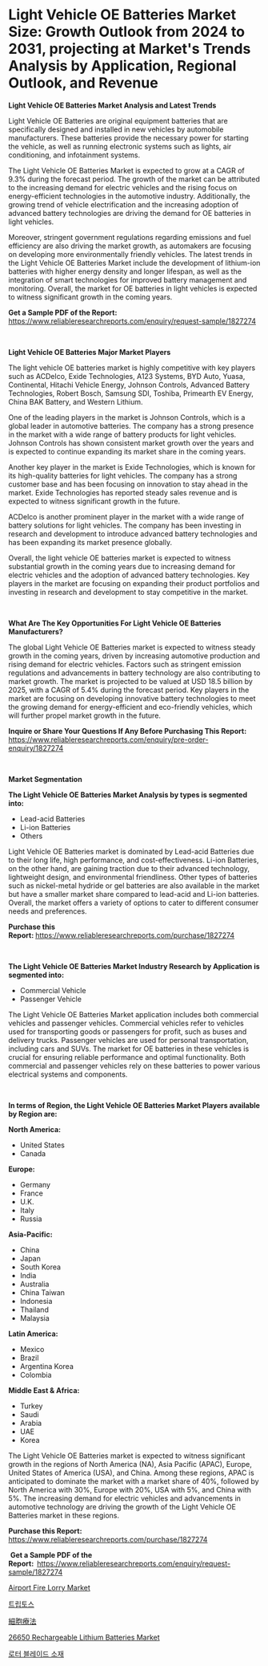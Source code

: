 <p><h1>Light Vehicle OE Batteries Market Size: Growth Outlook from 2024 to 2031, projecting at Market's Trends Analysis by Application, Regional Outlook, and Revenue</h1></p><p><strong>Light Vehicle OE Batteries Market Analysis and Latest Trends</strong></p>
<p><p>Light Vehicle OE Batteries are original equipment batteries that are specifically designed and installed in new vehicles by automobile manufacturers. These batteries provide the necessary power for starting the vehicle, as well as running electronic systems such as lights, air conditioning, and infotainment systems.</p><p>The Light Vehicle OE Batteries Market is expected to grow at a CAGR of 9.3% during the forecast period. The growth of the market can be attributed to the increasing demand for electric vehicles and the rising focus on energy-efficient technologies in the automotive industry. Additionally, the growing trend of vehicle electrification and the increasing adoption of advanced battery technologies are driving the demand for OE batteries in light vehicles.</p><p>Moreover, stringent government regulations regarding emissions and fuel efficiency are also driving the market growth, as automakers are focusing on developing more environmentally friendly vehicles. The latest trends in the Light Vehicle OE Batteries Market include the development of lithium-ion batteries with higher energy density and longer lifespan, as well as the integration of smart technologies for improved battery management and monitoring. Overall, the market for OE batteries in light vehicles is expected to witness significant growth in the coming years.</p></p>
<p><strong>Get a Sample PDF of the Report:&nbsp;</strong> <a href="https://www.reliableresearchreports.com/enquiry/request-sample/1827274">https://www.reliableresearchreports.com/enquiry/request-sample/1827274</a></p>
<p>&nbsp;</p>
<p><strong>Light Vehicle OE Batteries Major Market Players</strong></p>
<p><p>The light vehicle OE batteries market is highly competitive with key players such as ACDelco, Exide Technologies, A123 Systems, BYD Auto, Yuasa, Continental, Hitachi Vehicle Energy, Johnson Controls, Advanced Battery Technologies, Robert Bosch, Samsung SDI, Toshiba, Primearth EV Energy, China BAK Battery, and Western Lithium.</p><p>One of the leading players in the market is Johnson Controls, which is a global leader in automotive batteries. The company has a strong presence in the market with a wide range of battery products for light vehicles. Johnson Controls has shown consistent market growth over the years and is expected to continue expanding its market share in the coming years.</p><p>Another key player in the market is Exide Technologies, which is known for its high-quality batteries for light vehicles. The company has a strong customer base and has been focusing on innovation to stay ahead in the market. Exide Technologies has reported steady sales revenue and is expected to witness significant growth in the future.</p><p>ACDelco is another prominent player in the market with a wide range of battery solutions for light vehicles. The company has been investing in research and development to introduce advanced battery technologies and has been expanding its market presence globally.</p><p>Overall, the light vehicle OE batteries market is expected to witness substantial growth in the coming years due to increasing demand for electric vehicles and the adoption of advanced battery technologies. Key players in the market are focusing on expanding their product portfolios and investing in research and development to stay competitive in the market.</p></p>
<p>&nbsp;</p>
<p><strong>What Are The Key Opportunities For Light Vehicle OE Batteries Manufacturers?</strong></p>
<p><p>The global Light Vehicle OE Batteries market is expected to witness steady growth in the coming years, driven by increasing automotive production and rising demand for electric vehicles. Factors such as stringent emission regulations and advancements in battery technology are also contributing to market growth. The market is projected to be valued at USD 18.5 billion by 2025, with a CAGR of 5.4% during the forecast period. Key players in the market are focusing on developing innovative battery technologies to meet the growing demand for energy-efficient and eco-friendly vehicles, which will further propel market growth in the future.</p></p>
<p><strong>Inquire or Share Your Questions If Any Before Purchasing This Report:</strong> <a href="https://www.reliableresearchreports.com/enquiry/pre-order-enquiry/1827274">https://www.reliableresearchreports.com/enquiry/pre-order-enquiry/1827274</a></p>
<p>&nbsp;</p>
<p><strong>Market Segmentation</strong></p>
<p><strong>The Light Vehicle OE Batteries Market Analysis by types is segmented into:</strong></p>
<p><ul><li>Lead-acid Batteries</li><li>Li-ion Batteries</li><li>Others</li></ul></p>
<p><p>Light Vehicle OE Batteries market is dominated by Lead-acid Batteries due to their long life, high performance, and cost-effectiveness. Li-ion Batteries, on the other hand, are gaining traction due to their advanced technology, lightweight design, and environmental friendliness. Other types of batteries such as nickel-metal hydride or gel batteries are also available in the market but have a smaller market share compared to lead-acid and Li-ion batteries. Overall, the market offers a variety of options to cater to different consumer needs and preferences.</p></p>
<p><strong>Purchase this Report:&nbsp;</strong><a href="https://www.reliableresearchreports.com/purchase/1827274">https://www.reliableresearchreports.com/purchase/1827274</a></p>
<p>&nbsp;</p>
<p><strong>The Light Vehicle OE Batteries Market Industry Research by Application is segmented into:</strong></p>
<p><ul><li>Commercial Vehicle</li><li>Passenger Vehicle</li></ul></p>
<p><p>The Light Vehicle OE Batteries Market application includes both commercial vehicles and passenger vehicles. Commercial vehicles refer to vehicles used for transporting goods or passengers for profit, such as buses and delivery trucks. Passenger vehicles are used for personal transportation, including cars and SUVs. The market for OE batteries in these vehicles is crucial for ensuring reliable performance and optimal functionality. Both commercial and passenger vehicles rely on these batteries to power various electrical systems and components.</p></p>
<p>&nbsp;</p>
<p><strong>In terms of Region, the Light Vehicle OE Batteries Market Players available by Region are:</strong></p>
<p>
    <p> <strong> North America: </strong>
        <ul>
            <li>United States</li>
            <li>Canada</li>
        </ul>
        </p> 
    <p> <strong> Europe: </strong>
        <ul>
            <li>Germany</li>
            <li>France</li>
            <li>U.K.</li>
            <li>Italy</li>
            <li>Russia</li>
        </ul>
        </p> 
    <p> <strong> Asia-Pacific: </strong>
        <ul>
            <li>China</li>
            <li>Japan</li>
            <li>South Korea</li>
            <li>India</li>
            <li>Australia</li>
            <li>China Taiwan</li>
            <li>Indonesia</li>
            <li>Thailand</li>
            <li>Malaysia</li>
        </ul>
        </p> 
    <p> <strong> Latin America: </strong>
        <ul>
            <li>Mexico</li>
            <li>Brazil</li>
            <li>Argentina Korea</li>
            <li>Colombia</li>
        </ul>
        </p> 
    <p> <strong> Middle East & Africa: </strong>
        <ul>
            <li>Turkey</li>
            <li>Saudi</li>
            <li>Arabia</li>
            <li>UAE</li>
            <li>Korea</li>
        </ul>
    </p>
    </p>
<p><p>The Light Vehicle OE Batteries market is expected to witness significant growth in the regions of North America (NA), Asia Pacific (APAC), Europe, United States of America (USA), and China. Among these regions, APAC is anticipated to dominate the market with a market share of 40%, followed by North America with 30%, Europe with 20%, USA with 5%, and China with 5%. The increasing demand for electric vehicles and advancements in automotive technology are driving the growth of the Light Vehicle OE Batteries market in these regions.</p></p>
<p><strong>Purchase this Report: </strong><a href="https://www.reliableresearchreports.com/purchase/1827274">https://www.reliableresearchreports.com/purchase/1827274</a></p>
<p>&nbsp;<strong>Get a Sample PDF of the Report:&nbsp;&nbsp;</strong><a href="https://www.reliableresearchreports.com/enquiry/request-sample/1827274">https://www.reliableresearchreports.com/enquiry/request-sample/1827274</a></p>
<p><strong></strong></p>
<p><p><a href="https://issuu.com/reportprime-2/docs/airport-fire-lorry-market-size-2030.pptx">Airport Fire Lorry Market</a></p><p><a href="https://medium.com/@nyahreinger1/%ED%8A%B8%EB%A6%BD%ED%86%A0%EC%8A%A4-%EC%8B%9C%EC%9E%A5-%EA%B7%9C%EB%AA%A8-cagr-%ED%8A%B8%EB%A0%8C%EB%93%9C-2024-2030-a7e28d96a033">트립토스</a></p><p><a href="https://medium.com/@nyahmertz1944/%E7%B4%B0%E8%83%9E%E7%99%82%E6%B3%95%E5%B8%82%E5%A0%B4%E8%A6%8F%E6%A8%A1%E3%81%A8%E5%B8%82%E5%A0%B4%E5%8B%95%E5%90%91-%E5%AE%8C%E5%85%A8%E3%81%AA%E6%A5%AD%E7%95%8C%E6%A6%82%E8%A6%81-2024%E5%B9%B4%E3%81%8B%E3%82%892031%E5%B9%B4-963488051679">細胞療法</a></p><p><a href="https://github.com/Angelnienowdseej3e45z3p8c/Market-Research-Report-List-1/blob/main/26650-rechargeable-lithium-batteries-market.md">26650 Rechargeable Lithium Batteries Market</a></p><p><a href="https://medium.com/@kennayundt/%EB%A1%9C%ED%84%B0%EB%82%A0-%EB%B8%94%EB%A0%88%EC%9D%B4%EB%93%9C-%EC%86%8C%EC%9E%AC-%EC%8B%9C%EC%9E%A5-%EA%B7%9C%EB%AA%A8-%EB%B0%8F-%EC%8B%9C%EC%9E%A5-%EB%8F%99%ED%96%A5-%EC%99%84%EC%A0%84%ED%95%9C-%EC%82%B0%EC%97%85-%EA%B0%9C%EC%9A%94-2024%EB%85%84%EB%B6%80%ED%84%B0-2031%EB%85%84%EA%B9%8C%EC%A7%80-bc8ac351c1d4">로터 블레이드 소재</a></p></p>